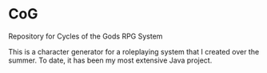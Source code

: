 # CoG
Repository for Cycles of the Gods RPG System

This is a character generator for a roleplaying system that I created over the summer. To date, it has been my most extensive Java project.
